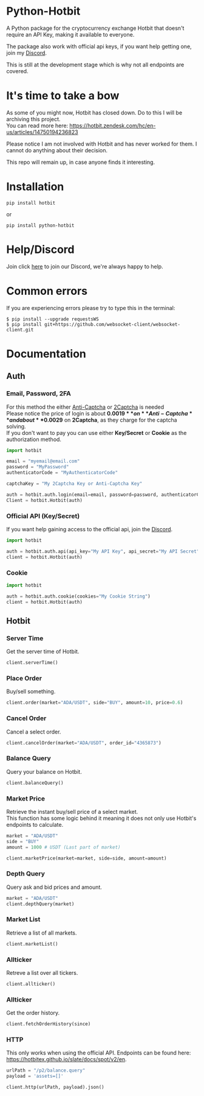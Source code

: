 # Python-Hotbit
A Python package for the cryptocurrency exchange Hotbit that doesn't require an API Key, making it available to everyone.

The package also work with official api keys, if you want help getting one, join my [Discord](https://discord.gg/FAK6yVQFE3).

This is still at the development stage which is why not all endpoints are covered.

# It's time to take a bow
As some of you might now, Hotbit has closed down. Do to this I will be archiving this project.  
You can read more here: https://hotbit.zendesk.com/hc/en-us/articles/14750194236823

Please notice I am not involved with Hotbit and has never worked for them. I cannot do anything about their decision.  

This repo will remain up, in case anyone finds it interesting.

# Installation
```
pip install hotbit
```
or 
```
pip install python-hotbit
```

# Help/Discord
Join click [here](https://discord.gg/FAK6yVQFE3) to join our Discord, we're always happy to help.

# Common errors
If you are experiencing errors please try to type this in the terminal:
```angular2html
$ pip install --upgrade requestsWS
$ pip install git+https://github.com/websocket-client/websocket-client.git
```

# Documentation
## Auth
### Email, Password, 2FA
For this method the either [Anti-Captcha](https://anti-captcha.com/) or [2Captcha](https://2captcha.com/) is needed  
Please notice the price of login is about **$0.0019** on **Anti-Captcha** and about **$0.0029** on **2Captcha**, as they charge for the captcha solving.  
If you don't want to pay you can use either **Key/Secret** or **Cookie** as the authorization method.
```python
import hotbit

email = "myemail@email.com"
password = "MyPassword"
authenticatorCode = "MyAuthenticatorCode"

captchaKey = "My 2Captcha Key or Anti-Captcha Key"

auth = hotbit.auth.login(email=email, password=password, authenticatorCode=authenticatorCode, antiCaptcha=captchaKey) #If you use 2Captcha write twoCaptcha instead of antiCaptcha
Client = hotbit.Hotbit(auth)
```
### Official API (Key/Secret)
If you want help gaining access to the official api, join the [Discord](https://discord.gg/FAK6yVQFE3).
```python
import hotbit

auth = hotbit.auth.api(api_key="My API Key", api_secret="My API Secret")
client = hotbit.Hotbit(auth)
```  
### Cookie
```python
import hotbit

auth = hotbit.auth.cookie(cookies="My Cookie String")
client = hotbit.Hotbit(auth)
```  
  
  

## Hotbit
### Server Time
Get the server time of Hotbit.
```python
client.serverTime()
```

### Place Order
Buy/sell something.
```python
client.order(market="ADA/USDT", side="BUY", amount=10, price=0.6)
```

### Cancel Order
Cancel a select order.
```python
client.cancelOrder(market="ADA/USDT", order_id="4365873")
```

### Balance Query
Query your balance on Hotbit.
```python
client.balanceQuery()
```

### Market Price
Retrieve the instant buy/sell price of a select market.  
This function has some logic behind it meaning it does not only use Hotbit's endpoints to calculate.
```python
market = "ADA/USDT"
side = "BUY"
amount = 1000 # USDT (Last part of market)

client.marketPrice(market=market, side=side, amount=amount)
```

### Depth Query
Query ask and bid prices and amount.
```python
market = "ADA/USDT"
client.depthQuery(market)
```

### Market List
Retrieve a list of all markets.
```python
client.marketList()
```

### Allticker
Retreve a list over all tickers.
```python
client.allticker()
```

### Allticker
Get the order history.
```python
client.fetchOrderHistory(since)
```

### HTTP
This only works when using the official API. Endpoints can be found here: https://hotbitex.github.io/slate/docs/spot/v2/en.
```python
urlPath = "/p2/balance.query"
payload = 'assets=[]'

client.http(urlPath, payload).json()
```
